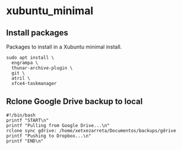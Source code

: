 # xubuntu_minimal

## Install packages
Packages to install in a Xubuntu minimal install.

```console
sudo apt install \
  engrampa \
  thunar-archive-plugin \
  git \
  atril \
  xfce4-taskmanager
```
## Rclone Google Drive backup to local
```console
#!/bin/bash
printf "START\n"
printf "Pulling from Google Drive...\n"
rclone sync gdrive: /home/xetxezarreta/Documentos/backups/gdrive
printf "Pushing to Dropbox...\n"
printf "END\n"
```
